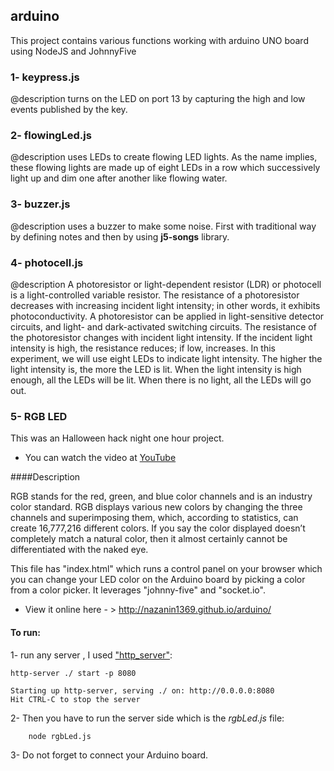 ## arduino
This project contains various functions working with arduino UNO board using NodeJS and JohnnyFive

### 1- keypress.js
 @description turns on the LED on port 13 by capturing the high and low events published by the key.

### 2- flowingLed.js
 @description uses LEDs to create flowing LED lights. As the name implies, these flowing lights are made up of eight LEDs in a row which successively light up and dim one after another like flowing water. 

### 3- buzzer.js
 @description uses a buzzer to make some noise. First with traditional way by defining notes and then by using **j5-songs** library.

### 4- photocell.js
 @description A photoresistor or light-dependent resistor (LDR) or photocell is a light-controlled variable resistor. The resistance of a photoresistor decreases with increasing incident light intensity; in other words, it exhibits photoconductivity. A photoresistor can be applied in light-sensitive detector circuits, and light- and dark-activated switching circuits.
 	The resistance of the photoresistor changes with incident light intensity. If the incident light intensity is high, the resistance reduces; if low, increases.
	In this experiment, 
	we will use eight LEDs to indicate light intensity. The higher the light intensity is, the more the LED is lit. When the light intensity is high enough, all the LEDs will be lit. When there is no light, all the LEDs will go out.

### 5- RGB LED

This was an Halloween hack night one hour project. 
* You can watch the video at [YouTube](https://youtu.be/ozgB9a5aAxk)

####Description

RGB stands for the red, green, and blue color channels and is an industry color standard. RGB displays various new colors by changing the three channels and superimposing them, which, according to statistics, can create 16,777,216 different colors. If you say the color displayed doesn’t completely match a natural color, then it almost certainly cannot be differentiated with the naked eye.

This file has "index.html" which runs a control panel on your browser which you can change your LED color on the Arduino board by picking a color from a color picker. It leverages "johnny-five" and "socket.io".

* View it online here - > http://nazanin1369.github.io/arduino/

#### To run: 
1- run any server , I used ["http_server"](https://www.npmjs.com/package/http-server): 

	http-server ./ start -p 8080 
	
	Starting up http-server, serving ./ on: http://0.0.0.0:8080
	Hit CTRL-C to stop the server

2- Then you have to run the server side which is the _rgbLed.js_ file: 

		node rgbLed.js

3- Do not forget to connect your Arduino board.
	

